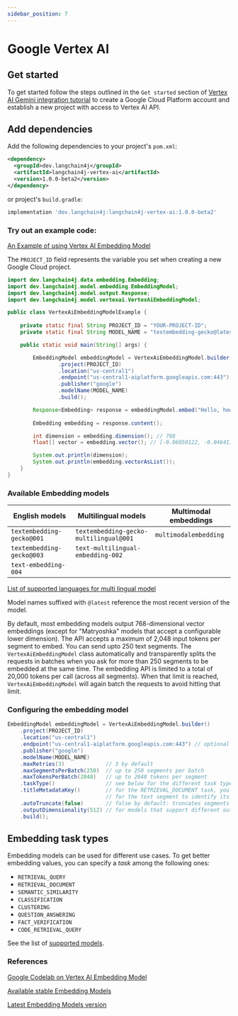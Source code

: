 ```yaml
---
sidebar_position: 7
---
```


# Google Vertex AI

## Get started

To get started follow the steps outlined in the `Get started` section of [Vertex AI Gemini integration tutorial](../language-models/google-vertex-ai-gemini) to create a
Google Cloud Platform account and establish a new project with access to Vertex AI API.

## Add dependencies

Add the following dependencies to your project's `pom.xml`:

```xml
<dependency>
  <groupId>dev.langchain4j</groupId>
  <artifactId>langchain4j-vertex-ai</artifactId>
  <version>1.0.0-beta2</version>
</dependency>
```

or project's `build.gradle`:

```groovy
implementation 'dev.langchain4j:langchain4j-vertex-ai:1.0.0-beta2'
```

### Try out an example code:

[An Example of using Vertex AI Embedding Model](https://github.com/langchain4j/langchain4j-examples/blob/main/other-examples/src/main/java/embedding/model/VertexAiEmbeddingModelExample.java)

The `PROJECT_ID` field represents the variable you set when creating a new Google Cloud project.

```java
import dev.langchain4j.data.embedding.Embedding;
import dev.langchain4j.model.embedding.EmbeddingModel;
import dev.langchain4j.model.output.Response;
import dev.langchain4j.model.vertexai.VertexAiEmbeddingModel;

public class VertexAiEmbeddingModelExample {
    
    private static final String PROJECT_ID = "YOUR-PROJECT-ID";
    private static final String MODEL_NAME = "textembedding-gecko@latest";

    public static void main(String[] args) {

        EmbeddingModel embeddingModel = VertexAiEmbeddingModel.builder()
                .project(PROJECT_ID)
                .location("us-central1")
                .endpoint("us-central1-aiplatform.googleapis.com:443")
                .publisher("google")
                .modelName(MODEL_NAME)
                .build();

        Response<Embedding> response = embeddingModel.embed("Hello, how are you?");
        
        Embedding embedding = response.content();

        int dimension = embedding.dimension(); // 768
        float[] vector = embedding.vector(); // [-0.06050122, -0.046411075, ...

        System.out.println(dimension);
        System.out.println(embedding.vectorAsList());
    }
}
```

### Available Embedding models

|English models|Multilingual models| Multimodal embeddings |
|---|---|-----------------------|
|`textembedding-gecko@001`|`textembedding-gecko-multilingual@001`|`multimodalembedding`|
|`textembedding-gecko@003`|`text-multilingual-embedding-002`|                       |
|`text-embedding-004`|   |                       |

[List of supported languages for multi lingual model](https://cloud.google.com/vertex-ai/generative-ai/docs/embeddings/get-text-embeddings#language_coverage_for_textembedding-gecko-multilingual_models)

Model names suffixed with `@latest` reference the most recent version of the model.

By default, most embedding models output 768-dimensional vector embeddings (except for "Matryoshka" models that accept a configurable lower dimension).
The API accepts a maximum of 2,048 input tokens per segment to embed.
You can send upto 250 text segments.
The `VertexAiEmbeddingModel` class automatically and transparently splits the requests in batches when you ask for more than 250 segments to be embedded at the same time.
The embedding API is limited to a total of 20,000 tokens per call (across all segments). When that limit is reached, `VertexAiEmbeddingModel` will again batch the requests to avoid hitting that limit.

### Configuring the embedding model

```java
EmbeddingModel embeddingModel = VertexAiEmbeddingModel.builder()
    .project(PROJECT_ID)
    .location("us-central1")
    .endpoint("us-central1-aiplatform.googleapis.com:443") // optional
    .publisher("google")
    .modelName(MODEL_NAME)
    .maxRetries(3)             // 3 by default
    .maxSegmentsPerBatch(250)  // up to 250 segments per batch
    .maxTokensPerBatch(2048)   // up to 2048 tokens per segment
    .taskType()                // see below for the different task types
    .titleMetadataKey()        // for the RETRIEVAL_DOCUMENT task, you can specify a title  
                               // for the text segment to identify its document origin
    .autoTruncate(false)       // false by default: truncates segments longer than 2,048 input tokens
    .outputDimensionality(512) // for models that support different output vector dimensions
    .build();
```

## Embedding task types

Embedding models can be used for different use cases.
To get better embedding values, you can specify a _task_ among the following ones:

* `RETRIEVAL_QUERY`
* `RETRIEVAL_DOCUMENT`
* `SEMANTIC_SIMILARITY`
* `CLASSIFICATION`
* `CLUSTERING`
* `QUESTION_ANSWERING`
* `FACT_VERIFICATION`
* `CODE_RETRIEVAL_QUERY`

See the list of [supported models](https://cloud.google.com/vertex-ai/generative-ai/docs/embeddings/task-types).

### References

[Google Codelab on Vertex AI Embedding Model](https://codelabs.developers.google.com/codelabs/genai-chat-java-palm-langchain4j)

[Available stable Embedding Models](https://cloud.google.com/vertex-ai/generative-ai/docs/model-reference/text-embeddings#model_versions)

[Latest Embedding Models version](https://cloud.google.com/vertex-ai/generative-ai/docs/learn/model-versioning#palm-latest-models)
